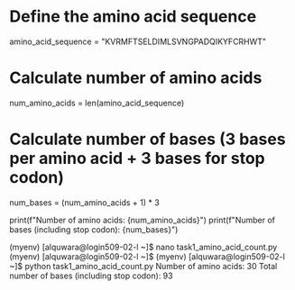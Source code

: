 # Define the amino acid sequence
amino_acid_sequence = "KVRMFTSELDIMLSVNGPADQIKYFCRHWT"

# Calculate number of amino acids
num_amino_acids = len(amino_acid_sequence)

# Calculate number of bases (3 bases per amino acid + 3 bases for stop codon)
num_bases = (num_amino_acids + 1) * 3

print(f"Number of amino acids: {num_amino_acids}")
print(f"Number of bases (including stop codon): {num_bases}")

(myenv) [alquwara@login509-02-l ~]$ nano task1_amino_acid_count.py
(myenv) [alquwara@login509-02-l ~]$ (myenv) [alquwara@login509-02-l ~]$ python task1_amino_acid_count.py
Number of amino acids: 30
Total number of bases (including stop codon): 93
